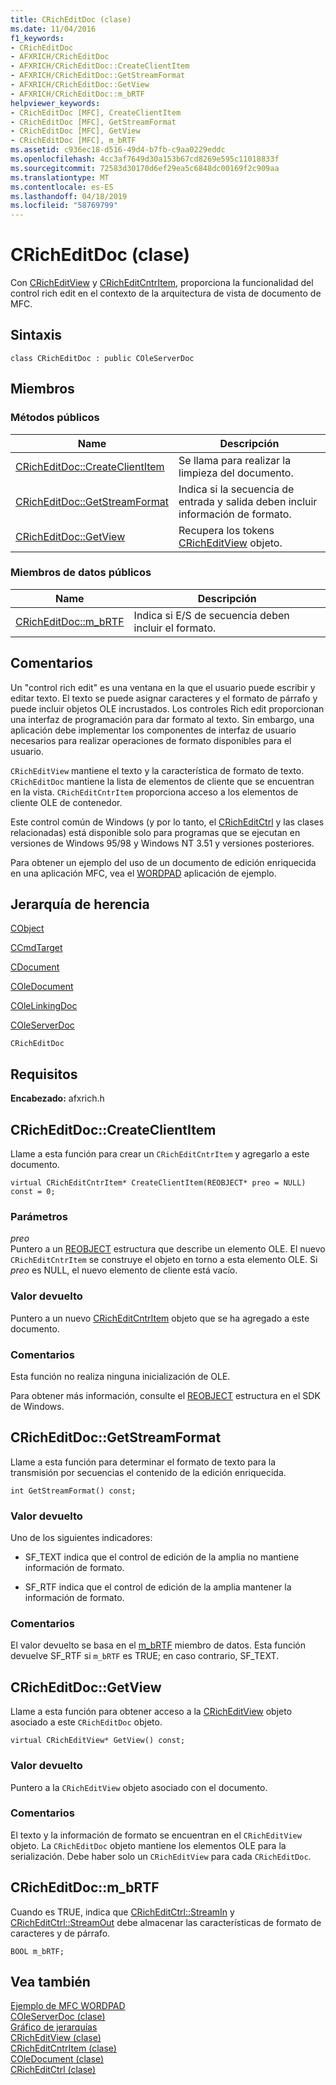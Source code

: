 ```yaml
---
title: CRichEditDoc (clase)
ms.date: 11/04/2016
f1_keywords:
- CRichEditDoc
- AFXRICH/CRichEditDoc
- AFXRICH/CRichEditDoc::CreateClientItem
- AFXRICH/CRichEditDoc::GetStreamFormat
- AFXRICH/CRichEditDoc::GetView
- AFXRICH/CRichEditDoc::m_bRTF
helpviewer_keywords:
- CRichEditDoc [MFC], CreateClientItem
- CRichEditDoc [MFC], GetStreamFormat
- CRichEditDoc [MFC], GetView
- CRichEditDoc [MFC], m_bRTF
ms.assetid: c936ec18-d516-49d4-b7fb-c9aa0229eddc
ms.openlocfilehash: 4cc3af7649d30a153b67cd8269e595c11018833f
ms.sourcegitcommit: 72583d30170d6ef29ea5c6848dc00169f2c909aa
ms.translationtype: MT
ms.contentlocale: es-ES
ms.lasthandoff: 04/18/2019
ms.locfileid: "58769799"
---
```

# <a name="cricheditdoc-class"></a>CRichEditDoc (clase)

Con [CRichEditView](../../mfc/reference/cricheditview-class.md) y [CRichEditCntrItem](../../mfc/reference/cricheditcntritem-class.md), proporciona la funcionalidad del control rich edit en el contexto de la arquitectura de vista de documento de MFC.

## <a name="syntax"></a>Sintaxis

```
class CRichEditDoc : public COleServerDoc
```

## <a name="members"></a>Miembros

### <a name="public-methods"></a>Métodos públicos

|Name|Descripción|
|----------|-----------------|
|[CRichEditDoc::CreateClientItem](#createclientitem)|Se llama para realizar la limpieza del documento.|
|[CRichEditDoc::GetStreamFormat](#getstreamformat)|Indica si la secuencia de entrada y salida deben incluir información de formato.|
|[CRichEditDoc::GetView](#getview)|Recupera los tokens [CRichEditView](../../mfc/reference/cricheditview-class.md) objeto.|

### <a name="public-data-members"></a>Miembros de datos públicos

|Name|Descripción|
|----------|-----------------|
|[CRichEditDoc::m_bRTF](#m_brtf)|Indica si E/S de secuencia deben incluir el formato.|

## <a name="remarks"></a>Comentarios

Un "control rich edit" es una ventana en la que el usuario puede escribir y editar texto. El texto se puede asignar caracteres y el formato de párrafo y puede incluir objetos OLE incrustados. Los controles Rich edit proporcionan una interfaz de programación para dar formato al texto. Sin embargo, una aplicación debe implementar los componentes de interfaz de usuario necesarios para realizar operaciones de formato disponibles para el usuario.

`CRichEditView` mantiene el texto y la característica de formato de texto. `CRichEditDoc` mantiene la lista de elementos de cliente que se encuentran en la vista. `CRichEditCntrItem` proporciona acceso a los elementos de cliente OLE de contenedor.

Este control común de Windows (y por lo tanto, el [CRichEditCtrl](../../mfc/reference/cricheditctrl-class.md) y las clases relacionadas) está disponible solo para programas que se ejecutan en versiones de Windows 95/98 y Windows NT 3.51 y versiones posteriores.

Para obtener un ejemplo del uso de un documento de edición enriquecida en una aplicación MFC, vea el [WORDPAD](../../overview/visual-cpp-samples.md) aplicación de ejemplo.

## <a name="inheritance-hierarchy"></a>Jerarquía de herencia

[CObject](../../mfc/reference/cobject-class.md)

[CCmdTarget](../../mfc/reference/ccmdtarget-class.md)

[CDocument](../../mfc/reference/cdocument-class.md)

[COleDocument](../../mfc/reference/coledocument-class.md)

[COleLinkingDoc](../../mfc/reference/colelinkingdoc-class.md)

[COleServerDoc](../../mfc/reference/coleserverdoc-class.md)

`CRichEditDoc`

## <a name="requirements"></a>Requisitos

**Encabezado:** afxrich.h

##  <a name="createclientitem"></a>  CRichEditDoc::CreateClientItem

Llame a esta función para crear un `CRichEditCntrItem` y agregarlo a este documento.

```
virtual CRichEditCntrItem* CreateClientItem(REOBJECT* preo = NULL) const = 0;
```

### <a name="parameters"></a>Parámetros

*preo*<br/>
Puntero a un [REOBJECT](/windows/desktop/api/richole/ns-richole-_reobject) estructura que describe un elemento OLE. El nuevo `CRichEditCntrItem` se construye el objeto en torno a esta elemento OLE. Si *preo* es NULL, el nuevo elemento de cliente está vacío.

### <a name="return-value"></a>Valor devuelto

Puntero a un nuevo [CRichEditCntrItem](../../mfc/reference/cricheditcntritem-class.md) objeto que se ha agregado a este documento.

### <a name="remarks"></a>Comentarios

Esta función no realiza ninguna inicialización de OLE.

Para obtener más información, consulte el [REOBJECT](/windows/desktop/api/richole/ns-richole-_reobject) estructura en el SDK de Windows.

##  <a name="getstreamformat"></a>  CRichEditDoc::GetStreamFormat

Llame a esta función para determinar el formato de texto para la transmisión por secuencias el contenido de la edición enriquecida.

```
int GetStreamFormat() const;
```

### <a name="return-value"></a>Valor devuelto

Uno de los siguientes indicadores:

- SF_TEXT indica que el control de edición de la amplia no mantiene información de formato.

- SF_RTF indica que el control de edición de la amplia mantener la información de formato.

### <a name="remarks"></a>Comentarios

El valor devuelto se basa en el [m_bRTF](#m_brtf) miembro de datos. Esta función devuelve SF_RTF si `m_bRTF` es TRUE; en caso contrario, SF_TEXT.

##  <a name="getview"></a>  CRichEditDoc::GetView

Llame a esta función para obtener acceso a la [CRichEditView](../../mfc/reference/cricheditview-class.md) objeto asociado a este `CRichEditDoc` objeto.

```
virtual CRichEditView* GetView() const;
```

### <a name="return-value"></a>Valor devuelto

Puntero a la `CRichEditView` objeto asociado con el documento.

### <a name="remarks"></a>Comentarios

El texto y la información de formato se encuentran en el `CRichEditView` objeto. La `CRichEditDoc` objeto mantiene los elementos OLE para la serialización. Debe haber solo un `CRichEditView` para cada `CRichEditDoc`.

##  <a name="m_brtf"></a>  CRichEditDoc::m_bRTF

Cuando es TRUE, indica que [CRichEditCtrl::StreamIn](../../mfc/reference/cricheditctrl-class.md#streamin) y [CRichEditCtrl::StreamOut](../../mfc/reference/cricheditctrl-class.md#streamout) debe almacenar las características de formato de caracteres y de párrafo.

```
BOOL m_bRTF;
```

## <a name="see-also"></a>Vea también

[Ejemplo de MFC WORDPAD](../../overview/visual-cpp-samples.md)<br/>
[COleServerDoc (clase)](../../mfc/reference/coleserverdoc-class.md)<br/>
[Gráfico de jerarquías](../../mfc/hierarchy-chart.md)<br/>
[CRichEditView (clase)](../../mfc/reference/cricheditview-class.md)<br/>
[CRichEditCntrItem (clase)](../../mfc/reference/cricheditcntritem-class.md)<br/>
[COleDocument (clase)](../../mfc/reference/coledocument-class.md)<br/>
[CRichEditCtrl (clase)](../../mfc/reference/cricheditctrl-class.md)
